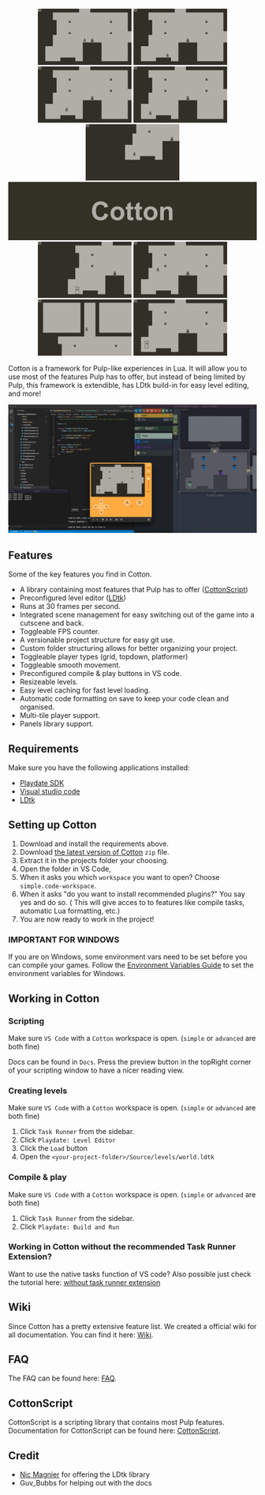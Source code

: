 <p align="center">
    <img width="190" src="https://raw.githubusercontent.com/unbelievableflavour/cotton/master/Docs/images/showcase/player_grid.gif" />
    <img width="190" src="https://raw.githubusercontent.com/unbelievableflavour/cotton/master/Docs/images/showcase/player_platformer.gif" />
    <img width="190" src="https://raw.githubusercontent.com/unbelievableflavour/cotton/master/Docs/images/showcase/player_topdown.gif" />
    <img width="190" src="https://raw.githubusercontent.com/unbelievableflavour/cotton/master/Docs/images/showcase/movement_smooth.gif" />
    <img width="190" src="https://raw.githubusercontent.com/unbelievableflavour/cotton/master/Docs/images/showcase/camera_follow.gif" />
    <img
    src="https://raw.githubusercontent.com/unbelievableflavour/cotton/master/Docs/images/banner.png" 
    alt="Cotton" 
    />
    <img width="190" src="https://raw.githubusercontent.com/unbelievableflavour/cotton/master/Docs/images/showcase/camera_follow_locked.gif" />
    <img width="190" src="https://raw.githubusercontent.com/unbelievableflavour/cotton/master/Docs/images/showcase/dialogs.gif" />
    <img width="190" src="https://raw.githubusercontent.com/unbelievableflavour/cotton/master/Docs/images/showcase/bigger_maps.gif" />
    <img width="190" src="https://raw.githubusercontent.com/unbelievableflavour/cotton/master/Docs/images/showcase/big_player.gif" />
</p>

Cotton is a framework for Pulp-like experiences in Lua. It will allow you to use most of the features Pulp has to offer, but instead of being limited by Pulp, this framework is extendible, has LDtk build-in for easy level editing, and more!

<p align="center">
    <img
    src="https://raw.githubusercontent.com/unbelievableflavour/cotton/master/Docs/images/environment.png" 
    alt="environment" 
    />
</p>

## Features

Some of the key features you find in Cotton.

* A library containing most features that Pulp has to offer ([CottonScript](https://github.com/unbelievableflavour/Cotton/wiki/CottonScript))
* Preconfigured level editor ([LDtk](https://ldtk.io/))
* Runs at 30 frames per second.
* Integrated scene management for easy switching out of the game into a cutscene and back.
* Toggleable FPS counter.
* A versionable project structure for easy git use.
* Custom folder structuring allows for better organizing your project.
* Toggleable player types (grid, topdown, platformer)
* Toggleable smooth movement.
* Preconfigured compile & play buttons in VS code.
* Resizeable levels.
* Easy level caching for fast level loading.
* Automatic code formatting on save to keep your code clean and organised.
* Multi-tile player support.
* Panels library support.

## Requirements

Make sure you have the following applications installed:

* [Playdate SDK](https://play.date/dev/) 
* [Visual studio code](https://code.visualstudio.com/)
* [LDtk](https://ldtk.io/)

## Setting up Cotton

1. Download and install the requirements above.
2. Download [the latest version of Cotton](https://github.com/unbelievableflavour/Cotton/releases) `zip` file.
3. Extract it in the projects folder your choosing.
4. Open the folder in VS Code, 
5. When it asks you which `workspace` you want to open? Choose `simple.code-workspace`. 
6. When it asks "do you want to install recommended plugins?" You say yes and do so. ( This will give acces to to features like compile tasks, automatic Lua formatting, etc.)
7. You are now ready to work in the project!

### IMPORTANT FOR WINDOWS

If you are on Windows, some environment vars need to be set before you can compile your games.
Follow the [Environment Variables Guide](https://github.com/unbelievableflavour/Cotton/wiki/How-to:-Setup-environment-variables) to set the environment variables for Windows.

## Working in Cotton

### Scripting

Make sure `VS Code` with a `Cotton` workspace is open. (`simple` or `advanced` are both fine)

Docs can be found in `Docs`. Press the preview button in the topRight corner of your scripting window to have a nicer reading view.

### Creating levels

Make sure `VS Code` with a `Cotton` workspace is open. (`simple` or `advanced` are both fine)

1. Click `Task Runner` from the sidebar.
2. Click `Playdate: Level Editor`
3. Click the `Load` button
4. Open the `<your-project-folder>/Source/levels/world.ldtk`

### Compile & play

Make sure `VS Code` with a `Cotton` workspace is open. (`simple` or `advanced` are both fine)

1. Click `Task Runner` from the sidebar.
2. Click `Playdate: Build and Run`

### Working in Cotton without the recommended Task Runner Extension?

Want to use the native tasks function of VS code? Also possible just check the tutorial here:
[without task runner extension](https://github.com/unbelievableflavour/Cotton/wiki/Working-in-Cotton-without-the-Task-Runner-Extension)

## Wiki

Since Cotton has a pretty extensive feature list. We created a official wiki for all documentation.
You can find it here: [Wiki](https://github.com/unbelievableflavour/Cotton/wiki).

## FAQ

The FAQ can be found here: [FAQ](https://github.com/unbelievableflavour/Cotton/wiki/FAQ).

## CottonScript

CottonScript is a scripting library that contains most Pulp features.
Documentation for CottonScript can be found here: [CottonScript](https://github.com/unbelievableflavour/Cotton/wiki/CottonScript).

## Credit

* [Nic Magnier](https://github.com/NicMagnier) for offering the LDtk library
* Guv_Bubbs for helping out with the docs
